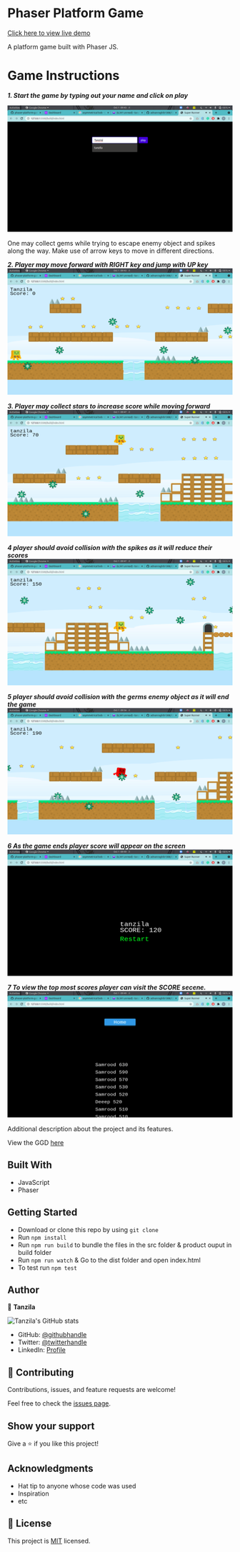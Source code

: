 # Phaser Platform Game

[Click here to view live demo](https://tanzila-abedin.github.io/super-runner/)

A platform game built with Phaser JS.

# Game Instructions 

***1. Start the game by typing out your name and click on play***

![screenshot](./src/assets/instruction/ss1.png)

One may collect gems while trying to escape enemy object and spikes along the way. Make use of arrow keys to move in different directions.

***2. Player may move forward with RIGHT key and jump with UP key***
![screenshot](src/assets/instruction/ss2.png)

***3. Player may collect stars to increase score while moving forward***
![screenshot](src/assets/instruction/ss4.png)

***4 player should avoid collision with the spikes as it will reduce their scores***
![screenshot](src/assets/instruction/ss6.png)

***5 player should avoid collision with the germs enemy object as it will end the game***
![screenshot](src/assets/instruction/ss11.png)

***6 As the game ends player score will appear on the screen***
![screenshot](src/assets/instruction/ss8.png)

***7 To view the top most scores player can visit the SCORE secene.*** 
![screenshot](src/assets/instruction/ss9.png)

Additional description about the project and its features. 

View the GGD [here](GDD.md)

## Built With

- JavaScript
- Phaser

## Getting Started

- Download or clone this repo by using `git clone `
- Run `npm install`
- Run `npm run build` to bundle the files in the src folder & product ouput in build folder
- Run `npm run watch` & Go to the dist folder and open index.html
- To test run `npm test`

## Author

👤 **Tanzila**

![Tanzila's GitHub stats](https://github-readme-stats.vercel.app/api?username=tanzila-abedin&count_private=true&theme=dark&show_icons=true)

- GitHub: [@githubhandle](https://github.com/tanzila-abedin)
- Twitter: [@twitterhandle](https://twitter.com/TanzilaAbedin)
- LinkedIn: [Profile](https://www.linkedin.com/in/tanzila-abedin-331440b2/)

## 🤝 Contributing

Contributions, issues, and feature requests are welcome!

Feel free to check the [issues page](../../issues/).

## Show your support

Give a ⭐️ if you like this project!

## Acknowledgments

- Hat tip to anyone whose code was used
- Inspiration
- etc

## 📝 License

This project is [MIT](LICENSE) licensed.
